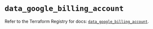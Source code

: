 # `data_google_billing_account`

Refer to the Terraform Registry for docs: [`data_google_billing_account`](https://registry.terraform.io/providers/hashicorp/google/5.19.0/docs/data-sources/billing_account).
